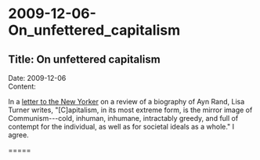 # 2009-12-06-On_unfettered_capitalism

## Title:  On unfettered capitalism
Date: 2009-12-06  
Content:  

In a [letter to the New
Yorker](http://www.newyorker.com/magazine/letters/2009/12/07/091207mama_mail4)
on a review of a biography of Ayn Rand, Lisa Turner writes,
"[C]apitalism, in its most extreme form, is the mirror image of
Communism---cold, inhuman, inhumane, intractably greedy, and full of
contempt for the individual, as well as for societal ideals as a whole."
I agree.


=====
